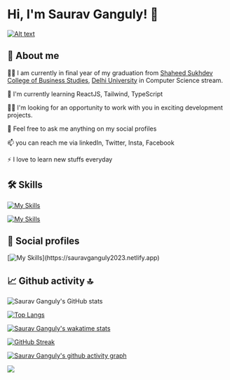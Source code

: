 # Hi, I'm Saurav Ganguly! 👋

[![Alt text](https://user-images.githubusercontent.com/76724823/234611229-6e012ab8-6a2e-4951-aead-d4b12e065ca6.png)](https://sauravganguly2023.netlify.app)

## 🧑 About me

👩‍💻 I am currently in final year of my graduation from [Shaheed Sukhdev College of Business Studies](https://sscbs.du.ac.in), [Delhi University](https://www.du.ac.in) in Computer Science stream.

🧠 I'm currently learning ReactJS, Tailwind, TypeScript

👯‍♀️ I'm looking for an opportunity to work with you in exciting development projects.

💬 Feel free to ask me anything on my social profiles

📫 you can reach me via linkedIn, Twitter, Insta, Facebook

⚡️ I love to learn new stuffs everyday

## 🛠 Skills

[![My Skills](https://skillicons.dev/icons?i=html,css,js,nodejs,php,react,mysql,mongodb)](https://skillicons.dev)

[![My Skills](https://skillicons.dev/icons?i=cpp,python,r,postman,git,vscode)](https://skillicons.dev)

## 👨 Social profiles

[![My Skills](https://skillicons.dev/icons?i=linkedin,instagram,twitter,)](https://sauravganguly2023.netlify.app)

## 📈 Github activity 🔝

![Saurav Ganguly's GitHub stats](https://github-readme-stats.vercel.app/api?username=sauravganguly2018&show_icons=true&theme=transparent)

[![Top Langs](https://github-readme-stats.vercel.app/api/top-langs/?username=sauravganguly2018&layout=compact&theme=transparent)](https://github.com/anuraghazra/github-readme-stats)

[![Saurav Ganguly's wakatime stats](https://github-readme-stats.vercel.app/api/wakatime?username=sauravganguly&theme=transparent)](https://github.com/anuraghazra/github-readme-stats)

[![GitHub Streak](https://streak-stats.demolab.com/?user=sauravganguly2018&theme=transparent)](https://git.io/streak-stats)

[![Saurav Ganguly's github activity graph](https://github-readme-activity-graph.cyclic.app/graph?username=sauravganguly2018&theme=github-compact)](https://github.com/ashutosh00710/github-readme-activity-graph)

![](https://komarev.com/ghpvc/?username=sauravganguly2018)
